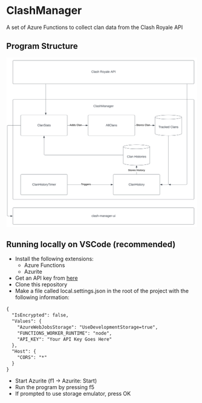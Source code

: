 # ClashManager
A set of Azure Functions to collect clan data from the Clash Royale API

## Program Structure

![Chart](./chart.svg)

## Running locally on VSCode (recommended)
- Install the following extensions:
    - Azure Functions
    - Azurite
- Get an API key from [here](https://developer.clashroyale.com/)
- Clone this repository
- Make a file called local.settings.json in the root of the project with the following information:
```
{
  "IsEncrypted": false,
  "Values": {
    "AzureWebJobsStorage": "UseDevelopmentStorage=true",
    "FUNCTIONS_WORKER_RUNTIME": "node",
    "API_KEY": "Your API Key Goes Here"
  },
  "Host": {
    "CORS": "*"
  }
}
```
- Start Azurite (f1 -> Azurite: Start)
- Run the program by pressing f5
- If prompted to use storage emulator, press OK
